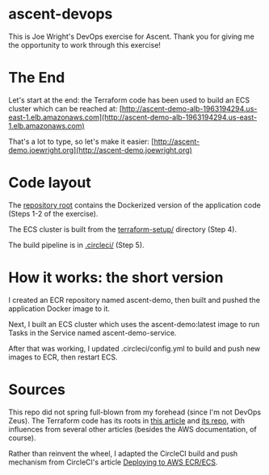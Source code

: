 # ascent-devops
This is Joe Wright's DevOps exercise for Ascent. Thank you for giving me the opportunity to work through this exercise!

# The End
Let's start at the end: the Terraform code has been used to build an ECS cluster which can be reached at: 
[http://ascent-demo-alb-1963194294.us-east-1.elb.amazonaws.com](http://ascent-demo-alb-1963194294.us-east-1.elb.amazonaws.com)

That's a lot to type, so let's make it easier: [http://ascent-demo.joewright.org](http://ascent-demo.joewright.org)

# Code layout
The [repository root](https://github.com/the-real-joe-wright/ascent-devops) contains the Dockerized version of the application code (Steps 1-2 of the exercise).  

The ECS cluster is built from the [terraform-setup/](https://github.com/the-real-joe-wright/ascent-devops/tree/master/terraform-setup) directory (Step 4).

The build pipeline is in [.circleci/](https://github.com/the-real-joe-wright/ascent-devops/tree/master/.circleci) (Step 5).

# How it works: the short version
I created an ECR repository named ascent-demo, then built and pushed the application Docker image to it.

Next, I built an ECS cluster which uses the ascent-demo:latest image to run Tasks in the Service named ascent-demo-service.

After that was working, I updated .circleci/config.yml to build and push new images to ECR, then restart ECS.

# Sources
This repo did not spring full-blown from my forehead (since I'm not DevOps Zeus).  The Terraform code has its roots in [this article](https://thecode.pub/easy-deploy-your-docker-applications-to-aws-using-ecs-and-fargate-a988a1cc842f) and [its repo](https://github.com/duduribeiro/terraform_ecs_fargate_example), with influences from several other articles (besides the AWS documentation, of course).

Rather than reinvent the wheel, I adapted the CircleCI build and push mechanism from CircleCI's article [Deploying to AWS ECR/ECS](https://circleci.com/docs/2.0/ecs-ecr/#build-and-push-the-docker-image-to-aws-ecr).
